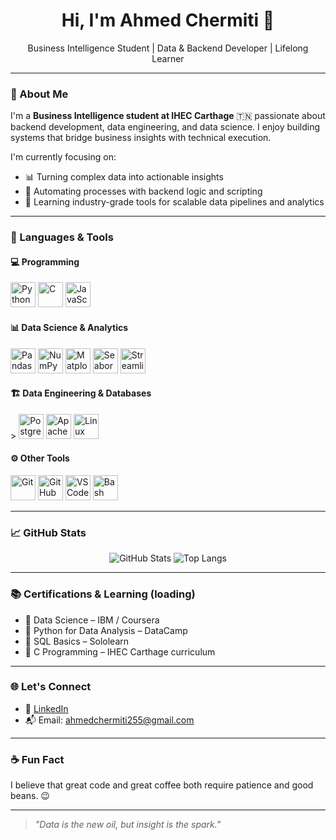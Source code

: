 <h1 align="center">Hi, I'm Ahmed Chermiti 👋</h1>
<p align="center">
  Business Intelligence Student | Data & Backend Developer | Lifelong Learner
</p>

---

### 🚀 About Me

I'm a **Business Intelligence student at IHEC Carthage** 🇹🇳 passionate about backend development, data engineering, and data science. I enjoy building systems that bridge business insights with technical execution.

I'm currently focusing on:
- 📊 Turning complex data into actionable insights  
- 🔄 Automating processes with backend logic and scripting  
- 🧠 Learning industry-grade tools for scalable data pipelines and analytics

---

### 🧰 Languages & Tools

#### 💻 Programming 
<p>
  <img src="https://cdn.jsdelivr.net/gh/devicons/devicon/icons/python/python-original.svg" width="40" alt="Python"/>
  <img src="https://cdn.jsdelivr.net/gh/devicons/devicon/icons/c/c-original.svg" width="40" alt="C"/>
  <img src="https://cdn.jsdelivr.net/gh/devicons/devicon/icons/javascript/javascript-original.svg" width="40" alt="JavaScript"/>
</p>

#### 📊 Data Science & Analytics
<p>
  <img src="https://cdn.jsdelivr.net/gh/devicons/devicon/icons/pandas/pandas-original.svg" width="40" alt="Pandas"/>
  <img src="https://cdn.jsdelivr.net/gh/devicons/devicon/icons/numpy/numpy-original.svg" width="40" alt="NumPy"/>
  <img src="https://cdn.jsdelivr.net/gh/devicons/devicon/icons/matplotlib/matplotlib-original.svg" width="40" alt="Matplotlib"/>
  <img src="https://cdn.jsdelivr.net/gh/devicons/devicon/icons/seaborn/seaborn-original.svg" width="40" alt="Seaborn"/>
  <img src="https://cdn.jsdelivr.net/gh/devicons/devicon/icons/jupyter/jupyter-original.svg" width="40" alt="Streamlit"/>
</p>

#### 🏗️ Data Engineering & Databases
<p>
>
  <img src="https://cdn.jsdelivr.net/gh/devicons/devicon/icons/postgresql/postgresql-original.svg" width="40" alt="PostgreSQL"/>
  <img src="https://cdn.jsdelivr.net/gh/devicons/devicon/icons/apache/apache-original.svg" width="40" alt="Apache"/>
  <img src="https://cdn.jsdelivr.net/gh/devicons/devicon/icons/linux/linux-original.svg" width="40" alt="Linux"/>
</p>

#### ⚙️ Other Tools
<p>
  <img src="https://cdn.jsdelivr.net/gh/devicons/devicon/icons/git/git-original.svg" width="40" alt="Git"/>
  <img src="https://cdn.jsdelivr.net/gh/devicons/devicon/icons/github/github-original.svg" width="40" alt="GitHub"/>
  <img src="https://cdn.jsdelivr.net/gh/devicons/devicon/icons/vscode/vscode-original.svg" width="40" alt="VS Code"/>
  <img src="https://cdn.jsdelivr.net/gh/devicons/devicon/icons/bash/bash-original.svg" width="40" alt="Bash"/>
</p>

---

### 📈 GitHub Stats

<p align="center">
  <img src="https://github-readme-stats.vercel.app/api?username=your-github-username&show_icons=true&theme=default" alt="GitHub Stats" />
  <img src="https://github-readme-stats.vercel.app/api/top-langs/?username=your-github-username&layout=compact" alt="Top Langs" />
</p>

---

### 📚 Certifications & Learning (loading)

- 📜 Data Science – IBM / Coursera 
- 📜 Python for Data Analysis – DataCamp
- 📜 SQL Basics – Sololearn
- 📜 C Programming – IHEC Carthage curriculum

---

### 🌐 Let's Connect

- 💼 [LinkedIn](www.linkedin.com/in/ahmedchermiti)
- 📬 Email: ahmedchermiti255@gmail.com

---

### ☕ Fun Fact

I believe that great code and great coffee both require patience and good beans. 😉

---

> *"Data is the new oil, but insight is the spark."*

